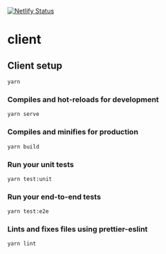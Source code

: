 
[![Netlify Status](https://api.netlify.com/api/v1/badges/5564771f-4622-4d5b-adff-4f98832bbf0e/deploy-status?branch=master)](https://app.netlify.com/sites/vestika/deploys)

# client

## Client setup

```
yarn
```

### Compiles and hot-reloads for development

```
yarn serve
```

### Compiles and minifies for production

```
yarn build
```

### Run your unit tests

```
yarn test:unit
```

### Run your end-to-end tests

```
yarn test:e2e
```

### Lints and fixes files using prettier-eslint

```
yarn lint
```
